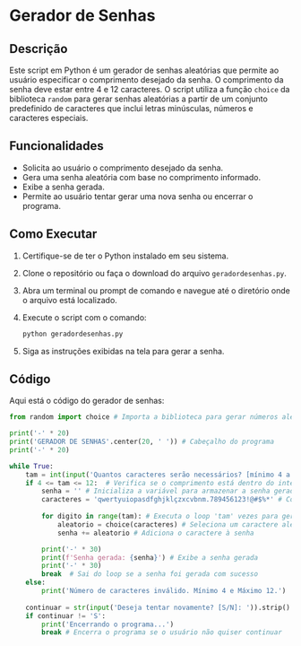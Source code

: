 # Gerador de Senhas

## Descrição

Este script em Python é um gerador de senhas aleatórias que permite ao usuário especificar o comprimento desejado da senha. O comprimento da senha deve estar entre 4 e 12 caracteres. O script utiliza a função `choice` da biblioteca `random` para gerar senhas aleatórias a partir de um conjunto predefinido de caracteres que inclui letras minúsculas, números e caracteres especiais.

## Funcionalidades

- Solicita ao usuário o comprimento desejado da senha.
- Gera uma senha aleatória com base no comprimento informado.
- Exibe a senha gerada.
- Permite ao usuário tentar gerar uma nova senha ou encerrar o programa.

## Como Executar

1. Certifique-se de ter o Python instalado em seu sistema.
2. Clone o repositório ou faça o download do arquivo `geradordesenhas.py`.
3. Abra um terminal ou prompt de comando e navegue até o diretório onde o arquivo está localizado.
4. Execute o script com o comando:

    ```bash
    python geradordesenhas.py
    ```

5. Siga as instruções exibidas na tela para gerar a senha.

## Código

Aqui está o código do gerador de senhas:

```python
from random import choice # Importa a biblioteca para gerar números aleatórios

print('-' * 20)
print('GERADOR DE SENHAS'.center(20, ' ')) # Cabeçalho do programa
print('-' * 20)

while True:
    tam = int(input('Quantos caracteres serão necessários? [mínimo 4 a máximo 12 caracteres]: '))  # Solicita ao usuário o comprimento desejado para a senha
    if 4 <= tam <= 12:  # Verifica se o comprimento está dentro do intervalo permitido
        senha = '' # Inicializa a variável para armazenar a senha gerada
        caracteres = 'qwertyuiopasdfghjklçzxcvbnm.789456123!@#$%*' # Conjunto de caracteres permitidos para a senha
        
        for digito in range(tam): # Executa o loop 'tam' vezes para gerar a senha com o número de caracteres desejado pelo usuário
            aleatorio = choice(caracteres) # Seleciona um caractere aleatório 
            senha += aleatorio # Adiciona o caractere à senha

        print('-' * 30)
        print(f'Senha gerada: {senha}') # Exibe a senha gerada
        print('-' * 30)
        break  # Sai do loop se a senha foi gerada com sucesso
    else:
        print('Número de caracteres inválido. Mínimo 4 e Máximo 12.')  # Informa ao usuário que o valor é inválido e solicita um novo 
        
    continuar = str(input('Deseja tentar novamente? [S/N]: ')).strip().upper() # Pergunta ao usuário se deseja tentar novamente
    if continuar != 'S':
        print('Encerrando o programa...')
        break # Encerra o programa se o usuário não quiser continuar
